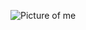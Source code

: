 ![Picture of me](https://ryh8mq.bl.files.1drv.com/y4mac91ZwQNDcUIVZ6unVPTb272PCwAdxqiMwUcWAkt6GzTCPT7s5k-Gg6Q7QtbhneBdL7c7UqH0kCi-J9nr7a7r_hDIpXkdzS2vGwoPGmPFdUKjEVHXLKilWMStrN0aDfOC727NuA_f7RHn-POpA5ykNmXkK3GHLkOdg3PVzjQNK8w8XNX-Vy3e5nSHaVd2r-1Sy6qPZvYtRZeGU85xst_ww?width=1080&height=1080&cropmode=none)
